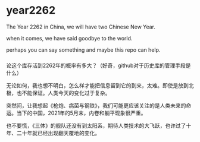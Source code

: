# year2262

The Year 2262 in China, we will have two Chinese New Year.

when it comes, we have said goodbye to the world.

perhaps you can say something and maybe this repo can help.


### 
论这个库存活到2262年的概率有多大？（好奇，github对于历史库的管理手段是什么）

无论如何，我也想不明白，怎么样才能把信息留到它的到来，太难。即使是放到北极，也不能保证。人类今天的变化过于复杂。

突然间，让我想起《枪炮、病菌与钢铁》，我们可能更应该关注的是人类未来的命运。当下的中国，2021年的5月末，内卷和躺平现象很严重。

也不要慌，《三体》的舰队还没有到太阳系，期待人类技术的大飞跃，也许过了十年、二十年就已经出现翻天覆地的变化。
